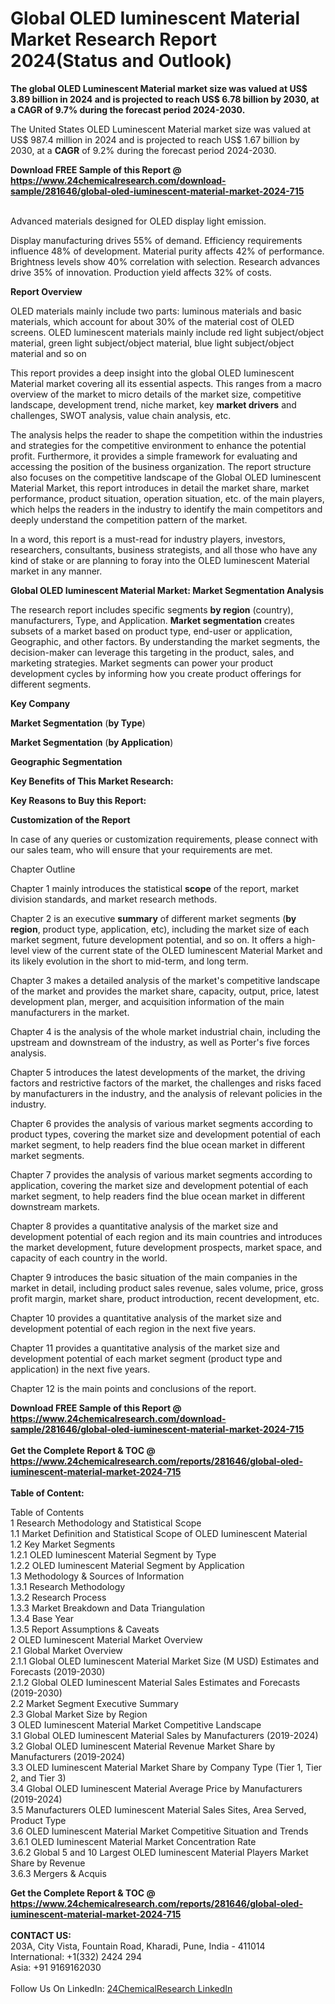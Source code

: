 <h1>Global OLED Iuminescent Material Market Research Report 2024(Status and Outlook)</h1><p><strong>The global OLED Luminescent Material market size was valued at US$ 3.89 billion in 2024 and is projected to reach US$ 6.78 billion by 2030, at a CAGR of 9.7% during the forecast period 2024-2030.</strong></p><p>
</p><p>The United States OLED Luminescent Material market size was valued at US$ 987.4 million in 2024 and is projected to reach US$ 1.67 billion by 2030, at a <strong>CAGR</strong> of 9.2% during the forecast period 2024-2030.</p><div><b>Download FREE Sample of this Report @ 
            <a href="https://www.24chemicalresearch.com/download-sample/281646/global-oled-iuminescent-material-market-2024-715">
            https://www.24chemicalresearch.com/download-sample/281646/global-oled-iuminescent-material-market-2024-715</a></b></div><br><p>
</p><p>Advanced materials designed for OLED display light emission.</p><p>
</p><p>Display manufacturing drives 55% of demand. Efficiency requirements influence 48% of development. Material purity affects 42% of performance. Brightness levels show 40% correlation with selection. Research advances drive 35% of innovation. Production yield affects 32% of costs.</p><p>
</p><p><strong>Report Overview</strong></p><p>
</p><p></p><p>
</p><p>OLED materials mainly include two parts: luminous materials and basic materials, which account for about 30% of the material cost of OLED screens. OLED luminescent materials mainly include red light subject/object material, green light subject/object material, blue light subject/object material and so on</p><p>
</p><p>This report provides a deep insight into the global OLED Iuminescent Material market covering all its essential aspects. This ranges from a macro overview of the market to micro details of the market size, competitive landscape, development trend, niche market, key <strong>market drivers</strong> and challenges, SWOT analysis, value chain analysis, etc.</p><p>
</p><p>The analysis helps the reader to shape the competition within the industries and strategies for the competitive environment to enhance the potential profit. Furthermore, it provides a simple framework for evaluating and accessing the position of the business organization. The report structure also focuses on the competitive landscape of the Global OLED Iuminescent Material Market, this report introduces in detail the market share, market performance, product situation, operation situation, etc. of the main players, which helps the readers in the industry to identify the main competitors and deeply understand the competition pattern of the market.</p><p>
</p><p>In a word, this report is a must-read for industry players, investors, researchers, consultants, business strategists, and all those who have any kind of stake or are planning to foray into the OLED Iuminescent Material market in any manner.</p><p>
</p><p><strong>Global OLED Iuminescent Material Market: Market Segmentation Analysis</strong></p><p>
</p><p>The research report includes specific segments <strong>by region</strong> (country), manufacturers, Type, and Application. <strong>Market segmentation</strong> creates subsets of a market based on product type, end-user or application, Geographic, and other factors. By understanding the market segments, the decision-maker can leverage this targeting in the product, sales, and marketing strategies. Market segments can power your product development cycles by informing how you create product offerings for different segments.</p><p>
</p><p><strong>Key Company</strong></p><p>
</p><p>
</p><p><strong>Market Segmentation</strong> (<strong>by Type</strong>)</p><p>
</p><p>
</p><p><strong>Market Segmentation</strong> (<strong>by Application</strong>)</p><p>
</p><p>
</p><p><strong>Geographic Segmentation</strong></p><p>
</p><p>
</p><p><strong>Key Benefits of This Market Research:</strong></p><p>
</p><p>
</p><p><strong>Key Reasons to Buy this Report:</strong></p><p>
</p><p>
</p><p><strong>Customization of the Report</strong></p><p>
</p><p>In case of any queries or customization requirements, please connect with our sales team, who will ensure that your requirements are met.</p><p>
</p><p>Chapter Outline</p><p>
</p><p>Chapter 1 mainly introduces the statistical <strong>scope</strong> of the report, market division standards, and market research methods.</p><p>
</p><p>Chapter 2 is an executive <strong>summary</strong> of different market segments (<strong>by region</strong>, product type, application, etc), including the market size of each market segment, future development potential, and so on. It offers a high-level view of the current state of the OLED Iuminescent Material Market and its likely evolution in the short to mid-term, and long term.</p><p>
</p><p>Chapter 3 makes a detailed analysis of the market's competitive landscape of the market and provides the market share, capacity, output, price, latest development plan, merger, and acquisition information of the main manufacturers in the market.</p><p>
</p><p>Chapter 4 is the analysis of the whole market industrial chain, including the upstream and downstream of the industry, as well as Porter's five forces analysis.</p><p>
</p><p>Chapter 5 introduces the latest developments of the market, the driving factors and restrictive factors of the market, the challenges and risks faced by manufacturers in the industry, and the analysis of relevant policies in the industry.</p><p>
</p><p>Chapter 6 provides the analysis of various market segments according to product types, covering the market size and development potential of each market segment, to help readers find the blue ocean market in different market segments.</p><p>
</p><p>Chapter 7 provides the analysis of various market segments according to application, covering the market size and development potential of each market segment, to help readers find the blue ocean market in different downstream markets.</p><p>
</p><p>Chapter 8 provides a quantitative analysis of the market size and development potential of each region and its main countries and introduces the market development, future development prospects, market space, and capacity of each country in the world.</p><p>
</p><p>Chapter 9 introduces the basic situation of the main companies in the market in detail, including product sales revenue, sales volume, price, gross profit margin, market share, product introduction, recent development, etc.</p><p>
</p><p>Chapter 10 provides a quantitative analysis of the market size and development potential of each region in the next five years.</p><p>
</p><p>Chapter 11 provides a quantitative analysis of the market size and development potential of each market segment (product type and application) in the next five years.</p><p>
</p><p>Chapter 12 is the main points and conclusions of the report.</p><p>

</p><div><b>Download FREE Sample of this Report @ 
            <a href="https://www.24chemicalresearch.com/download-sample/281646/global-oled-iuminescent-material-market-2024-715">
            https://www.24chemicalresearch.com/download-sample/281646/global-oled-iuminescent-material-market-2024-715</a></b></div><br><div><b>Get the Complete Report & TOC @ 
            <a href="https://www.24chemicalresearch.com/reports/281646/global-oled-iuminescent-material-market-2024-715">
            https://www.24chemicalresearch.com/reports/281646/global-oled-iuminescent-material-market-2024-715</a></b></div><br>
            <b>Table of Content:</b><p>Table of Contents<br />
 1 Research Methodology and Statistical Scope<br />
 1.1 Market Definition and Statistical Scope of OLED Iuminescent Material<br />
 1.2 Key Market Segments<br />
 1.2.1 OLED Iuminescent Material Segment by Type<br />
 1.2.2 OLED Iuminescent Material Segment by Application<br />
 1.3 Methodology & Sources of Information<br />
 1.3.1 Research Methodology<br />
 1.3.2 Research Process<br />
 1.3.3 Market Breakdown and Data Triangulation<br />
 1.3.4 Base Year<br />
 1.3.5 Report Assumptions & Caveats<br />
 2 OLED Iuminescent Material Market Overview<br />
 2.1 Global Market Overview<br />
 2.1.1 Global OLED Iuminescent Material Market Size (M USD) Estimates and Forecasts (2019-2030)<br />
 2.1.2 Global OLED Iuminescent Material Sales Estimates and Forecasts (2019-2030)<br />
 2.2 Market Segment Executive Summary<br />
 2.3 Global Market Size by Region<br />
 3 OLED Iuminescent Material Market Competitive Landscape<br />
 3.1 Global OLED Iuminescent Material Sales by Manufacturers (2019-2024)<br />
 3.2 Global OLED Iuminescent Material Revenue Market Share by Manufacturers (2019-2024)<br />
 3.3 OLED Iuminescent Material Market Share by Company Type (Tier 1, Tier 2, and Tier 3)<br />
 3.4 Global OLED Iuminescent Material Average Price by Manufacturers (2019-2024)<br />
 3.5 Manufacturers OLED Iuminescent Material Sales Sites, Area Served, Product Type<br />
 3.6 OLED Iuminescent Material Market Competitive Situation and Trends<br />
 3.6.1 OLED Iuminescent Material Market Concentration Rate<br />
 3.6.2 Global 5 and 10 Largest OLED Iuminescent Material Players Market Share by Revenue<br />
 3.6.3 Mergers & Acquis</p><div><b>Get the Complete Report & TOC @ 
            <a href="https://www.24chemicalresearch.com/reports/281646/global-oled-iuminescent-material-market-2024-715">
            https://www.24chemicalresearch.com/reports/281646/global-oled-iuminescent-material-market-2024-715</a></b></div><br><b>CONTACT US:</b><br>
            203A, City Vista, Fountain Road, Kharadi, Pune, India - 411014<br>
            International: +1(332) 2424 294<br>
            Asia: +91 9169162030 <br><br>
            Follow Us On LinkedIn: <a href="https://www.linkedin.com/company/24chemicalresearch/">24ChemicalResearch LinkedIn</a>